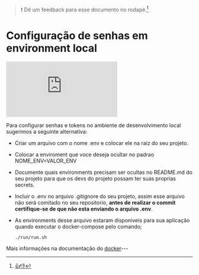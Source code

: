 > :exclamation: Dê um feedback para esse documento no rodapé.[^1]

# Configuração de senhas em environment local
![](https://eni.bb.com.br/eni1/matomo.php?idsite=469&amp;rec=1&amp;url=https://fontes.intranet.bb.com.br/dev/publico/roteiros/-/blob/master/seguranca/arquivados/configuracao_env_local.md&amp;action_name=seguranca/arquivados/configuracao_env_local)

Para configurar senhas e tokens no ambiente de desenvolvimento local sugerimos a seguinte alternativa:

- Criar um arquivo com o nome .env e colocar ele na raiz do seu projeto.

- Colocar a enviroment que voce deseja ocultar no padrao NOME_ENV=VALOR_ENV

- Documente quais environments precisam ser ocultas no README.md do seu projeto para que os devs do projeto possam ter suas proprias secrets.

- Incluir o .env no arquivo .gitignore do seu projeto, assim esse arquivo não será comitado no seu repositorio, **antes de realizar o commit certifique-se de que não esta enviando o arquivo .env**.

- As environments desse arquivo estaram disponiveis para sua aplicação quando executar o docker-compose pelo comando;

  ```shell
  ./run/run.sh
  ```

Mais informações na documentação do [docker](https://docs.docker.com/compose/env-file/)---
[^1]: [👍👎](http://feedback.dev.intranet.bb.com.br/?origem=roteiros&url_origem=fontes.intranet.bb.com.br/dev/publico/roteiros/-/blob/master/seguranca/configuracao_env_local.md&internalidade=seguranca/configuracao_env_local)
